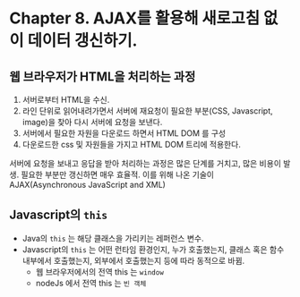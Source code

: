 # Chapter 8. AJAX를 활용해 새로고침 없이 데이터 갱신하기.

## 웹 브라우저가 HTML을 처리하는 과정

1. 서버로부터 HTML을 수신.
2. 라인 단위로 읽어내려가면서 서버에 재요청이 필요한 부분(CSS, Javascript, image)을 찾아 다시 서버에 요청을 보낸다.
3. 서버에서 필요한 자원을 다운로드 하면서 HTML DOM 를 구성
4. 다운로드한 css 및 자원들을 가지고 HTML DOM 트리에 적용한다.

서버에 요청을 보내고 응답을 받아 처리하는 과정은 많은 단계를 거치고, 많은 비용이 발생. 필요한 부분만 갱신하면 매우 효율적.
이를 위해 나온 기술이 AJAX(Asynchronous JavaScript and XML)

## Javascript의 `this`

- Java의 `this` 는 해당 클래스을 가리키는 레퍼런스 변수.
- Javascript의 `this` 는 어떤 런타임 환경인지, 누가 호출했는지, 클래스 혹은 함수 내부에서 호출했는지, 외부에서 호출했는지 등에 따라 동적으로 바뀜.
  - 웹 브라우저에서의 전역 this 는 `window`
  - nodeJs 에서 전역 this 는 `빈 객체`

